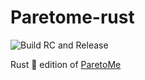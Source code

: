 # Paretome-rust
![Build RC and Release](https://github.com/zaneck/paretome-rust/actions/workflows/rust.yml/badge.svg)

Rust 🦀 edition of [ParetoMe](https://github.com/zaneck/ParetoMe)
